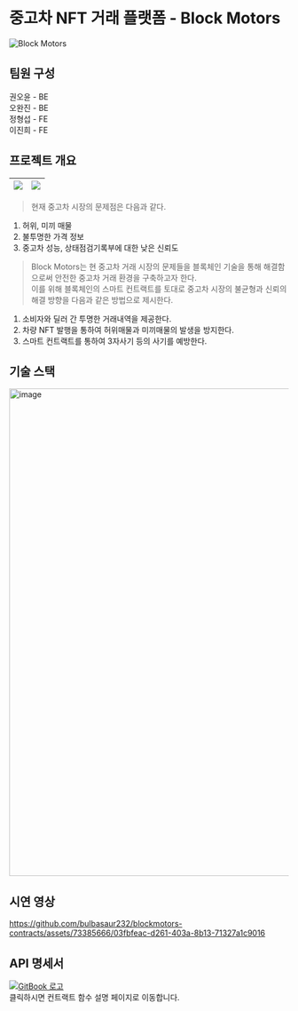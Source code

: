 # 중고차 NFT 거래 플랫폼 - Block Motors
![Block Motors](https://github.com/bulbasaur232/blockmotors-contracts/assets/73385666/d3043bf3-64ba-4800-89c2-195b74a2429a)

## 팀원 구성
권오윤 - BE <br>
오완진 - BE <br>
정형섭 - FE <br>
이진희 - FE

## 프로젝트 개요
![](https://github.com/bulbasaur232/blockmotors-contracts/assets/73385666/10badb8d-702d-4d9c-b182-f4522528b224)|![](https://github.com/bulbasaur232/blockmotors-contracts/assets/73385666/9ebdc96e-566a-429b-b2dc-bda65b18c539)
---|---|
> 현재 중고차 시장의 문제점은 다음과 같다.
1. 허위, 미끼 매물
2. 불투명한 가격 정보
3. 중고차 성능, 상태점검기록부에 대한 낮은 신뢰도
   
> Block Motors는 현 중고차 거래 시장의 문제들을 블록체인 기술을 통해 해결함으로써 안전한 중고차 거래 환경을 구축하고자 한다. <br>
이를 위해 블록체인의 스마트 컨트랙트를 토대로 중고차 시장의 불균형과 신뢰의 해결 방향을 다음과 같은 방법으로 제시한다.

1. 소비자와 딜러 간 투명한 거래내역을 제공한다.
2. 차량 NFT 발행을 통하여 허위매물과 미끼매물의 발생을 방지한다.
3. 스마트 컨트랙트를 통하여 3자사기 등의 사기를 예방한다.

## 기술 스택
<img width="878" alt="image" src="https://github.com/bulbasaur232/blockmotors-contracts/assets/73385666/9c39762f-ed8b-4b4a-80e3-21232e0f443d">

## 시연 영상
https://github.com/bulbasaur232/blockmotors-contracts/assets/73385666/03fbfeac-d261-403a-8b13-71327a1c9016

## API 명세서
[![GitBook 로고](https://encrypted-tbn0.gstatic.com/images?q=tbn:ANd9GcQqabtt5fa-avq7GKaQ3EUt2TKmCcyt4EX32ZCC9JZMhI9fZJ4WefUmf-xXuDe8l0itGg&usqp=CAU)](https://ohyoons-organization.gitbook.io/blockmotors-api-docs)
<br>클릭하시면 컨트랙트 함수 설명 페이지로 이동합니다.

